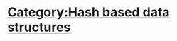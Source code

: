 # [Category:Hash based data structures](https://en.wikipedia.org/wiki/Category:Hash_based_data_structures)